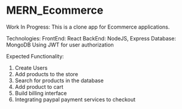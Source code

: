 # MERN_Ecommerce
Work In Progress: This is a clone app for Ecommerce applications. 

Technologies:
FrontEnd: React
BackEnd: NodeJS, Express
Database: MongoDB
Using JWT for user authorization


Expected Functionality:
1. Create Users
2. Add products to the store
3. Search for products in the database
4. Add product to cart 
5. Build billing interface
6. Integrating paypal payment services to checkout


